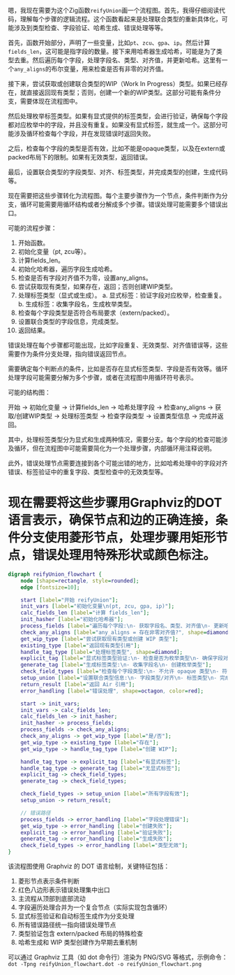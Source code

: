 嗯，我现在需要为这个Zig函数`reifyUnion`画一个流程图。首先，我得仔细阅读代码，理解每个步骤的逻辑流程。这个函数看起来是处理联合类型的重新具体化，可能涉及到类型检查、字段验证、哈希生成、错误处理等等。

首先，函数开始部分，声明了一些变量，比如`pt`、`zcu`、`gpa`、`ip`。然后计算`fields_len`，这可能是指字段的数量。接下来用哈希器生成哈希，可能是为了类型去重。然后遍历每个字段，处理字段名、类型、对齐值，并更新哈希。这里有一个`any_aligns`的布尔变量，用来检查是否有非零的对齐值。

接下来，尝试获取或创建联合类型的WIP（Work In Progress）类型。如果已经存在，就直接返回现有类型；否则，创建一个新的WIP类型。这部分可能有条件分支，需要体现在流程图中。

然后处理枚举标签类型。如果有显式提供的标签类型，会进行验证，确保每个字段都对应枚举中的字段，并且没有重复。如果没有显式标签，就生成一个。这部分可能涉及循环检查每个字段，并在发现错误时返回失败。

之后，检查每个字段的类型是否有效，比如不能是opaque类型，以及在extern或packed布局下的限制。如果有无效类型，返回错误。

最后，设置联合类型的字段类型、对齐、标签类型，并完成类型的创建，生成代码等。

现在需要把这些步骤转化为流程图。每个主要步骤作为一个节点，条件判断作为分支，循环可能需要用循环结构或者分解成多个步骤。错误处理可能需要多个错误出口。

可能的流程步骤：

1. 开始函数。
2. 初始化变量（pt, zcu等）。
3. 计算fields_len。
4. 初始化哈希器，遍历字段生成哈希。
5. 检查是否有字段对齐值不为零，设置any_aligns。
6. 尝试获取现有类型，如果存在，返回；否则创建WIP类型。
7. 处理标签类型（显式或生成）。
   a. 显式标签：验证字段对应枚举，检查重复。
   b. 生成标签：收集字段名，生成枚举类型。
8. 检查每个字段类型是否符合布局要求（extern/packed）。
9. 设置联合类型的字段信息，完成类型。
10. 返回结果。

错误处理在每个步骤都可能出现，比如字段重复、无效类型、对齐值错误等，这些需要作为条件分支处理，指向错误返回节点。

需要确定每个判断点的条件，比如是否存在显式标签类型、字段是否有效等。循环处理字段可能需要分解为多个步骤，或者在流程图中用循环符号表示。

可能的结构图：

开始 -> 初始化变量 -> 计算fields_len -> 哈希处理字段 -> 检查any_aligns -> 获取/创建WIP类型 -> 处理标签类型 -> 检查字段类型 -> 设置类型信息 -> 完成并返回。

其中，处理标签类型分为显式和生成两种情况，需要分支。每个字段的检查可能涉及循环，但在流程图中可能需要简化为一个处理步骤，内部循环用注释说明。

此外，错误处理节点需要连接到各个可能出错的地方，比如哈希处理中的字段对齐错误、标签验证中的重复字段、类型检查中的无效类型等。

现在需要将这些步骤用Graphviz的DOT语言表示，确保节点和边的正确连接，条件分支使用菱形节点，处理步骤用矩形节点，错误处理用特殊形状或颜色标注。
================================================
```dot
digraph reifyUnion_flowchart {
    node [shape=rectangle, style=rounded];
    edge [fontsize=10];

    start [label="开始 reifyUnion"];
    init_vars [label="初始化变量\n(pt, zcu, gpa, ip)"];
    calc_fields_len [label="计算 fields_len"];
    init_hasher [label="初始化哈希器"];
    process_fields [label="遍历每个字段:\n- 获取字段名、类型、对齐值\n- 更新哈希\n- 检查对齐值是否非零"];
    check_any_aligns [label="any_aligns = 存在非零对齐值?", shape=diamond];
    get_wip_type [label="尝试获取现有类型或创建 WIP 类型"];
    existing_type [label="返回现有类型引用"];
    handle_tag_type [label="处理标签类型", shape=diamond];
    explicit_tag [label="显式标签类型验证:\n- 检查是否为枚举类型\n- 确保字段对应枚举项\n- 检查重复项"];
    generate_tag [label="生成标签类型:\n- 收集字段名\n- 创建枚举类型"];
    check_field_types [label="检查每个字段类型:\n- 不允许 opaque 类型\n- 符合 extern/packed 布局要求"];
    setup_union [label="设置联合类型信息:\n- 字段类型/对齐\n- 标签类型\n- 完成类型构建"];
    return_result [label="返回 Air 引用"];
    error_handling [label="错误处理", shape=octagon, color=red];

    start -> init_vars;
    init_vars -> calc_fields_len;
    calc_fields_len -> init_hasher;
    init_hasher -> process_fields;
    process_fields -> check_any_aligns;
    check_any_aligns -> get_wip_type [label="是/否"];
    get_wip_type -> existing_type [label="存在"];
    get_wip_type -> handle_tag_type [label="创建 WIP"];

    handle_tag_type -> explicit_tag [label="有显式标签"];
    handle_tag_type -> generate_tag [label="无显式标签"];
    explicit_tag -> check_field_types;
    generate_tag -> check_field_types;

    check_field_types -> setup_union [label="所有字段有效"];
    setup_union -> return_result;

    // 错误路径
    process_fields -> error_handling [label="字段处理错误"];
    get_wip_type -> error_handling [label="创建失败"];
    explicit_tag -> error_handling [label="验证失败"];
    generate_tag -> error_handling [label="生成失败"];
    check_field_types -> error_handling [label="类型无效"];
}
``` 

该流程图使用 Graphviz 的 DOT 语言绘制，关键特征包括：

1. 菱形节点表示条件判断
2. 红色八边形表示错误处理集中出口
3. 主流程从顶部到底部流动
4. 字段遍历处理合并为一个复合节点（实际实现包含循环）
5. 显式标签验证和自动标签生成作为分支处理
6. 所有错误路径统一指向错误处理节点
7. 类型验证包含 extern/packed 布局的特殊检查
8. 哈希生成和 WIP 类型创建作为早期去重机制

可以通过 Graphviz 工具（如 dot 命令行）渲染为 PNG/SVG 等格式，示例命令：
`dot -Tpng reifyUnion_flowchart.dot -o reifyUnion_flowchart.png`